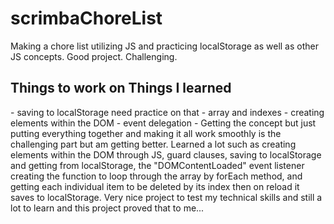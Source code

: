 # scrimbaChoreList
Making a chore list utilizing JS and practicing localStorage as well as other JS concepts. Good project. Challenging.


 <h2>Things to work on Things I learned</h2>
- saving to localStorage need practice on that
- array and indexes
- creating elements within the DOM
- event delegation 
- Getting the concept but just putting everything together and making it all work smoothly is the challenging part but am getting better. Learned a lot such as creating elements within the DOM through JS, guard clauses, saving to localStorage and getting from localStorage, the "DOMContentLoaded" event listener creating the function to loop through the array by forEach method, and getting each individual item to be deleted by its index then on reload it saves to localStorage. Very nice project to test my technical skills and still a lot to learn and this project proved that to me...
